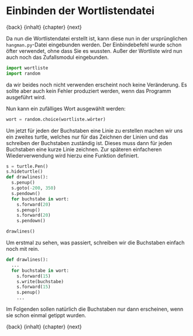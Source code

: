 # Einbinden der Wortlistendatei

{back} {inhalt} {chapter} {next}

Da nun die Wortlistendatei erstellt ist, kann diese nun in der ursprünglichen `hangman.py`-Datei eingebunden werden. Der Einbindebefehl wurde schon öfter verwendet, ohne dass Sie es wussten. Außer der Wortliste wird nun auch noch das Zufallsmodul eingebunden.

```python
import wortliste
import random
```

da wir beides noch nicht verwenden erscheint noch keine Veränderung. Es sollte aber auch kein Fehler produziert werden, wenn das Programm ausgeführt wird.

Nun kann ein zufälliges Wort ausgewählt werden:

```python
wort = random.choice(wortliste.wörter)
```

Um jetzt für jeden der Buchstaben eine Linie zu erstellen machen wir uns ein zweites turtle, welches nur für das Zeichnen der Linien und das schreiben der Buchstaben zuständig ist. Dieses muss dann für jeden Buchstaben eine kurze Linie zeichnen. Zur späteren einfacheren Wiederverwendung wird hierzu eine Funktion definiert.

```python
s = turtle.Pen()
s.hideturtle()
def drawlines():
  s.penup()
  s.goto(-200, 350)
  s.pendown()
  for buchstabe in wort:
    s.forward(20)
    s.penup()
    s.forward(20)
    s.pendown()

drawlines()
```

Um erstmal zu sehen, was passiert, schreiben wir die Buchstaben einfach noch mit rein.

```python
def drawlines():
  ...
  for buchstabe in wort:
    s.forward(15)
    s.write(buchstabe)
    s.forward(15)
    s.penup()
    ...
```

Im Folgenden sollen natürlich die Buchstaben nur dann erscheinen, wenn sie schon einmal getippt wurden.

{back} {inhalt} {chapter} {next}
